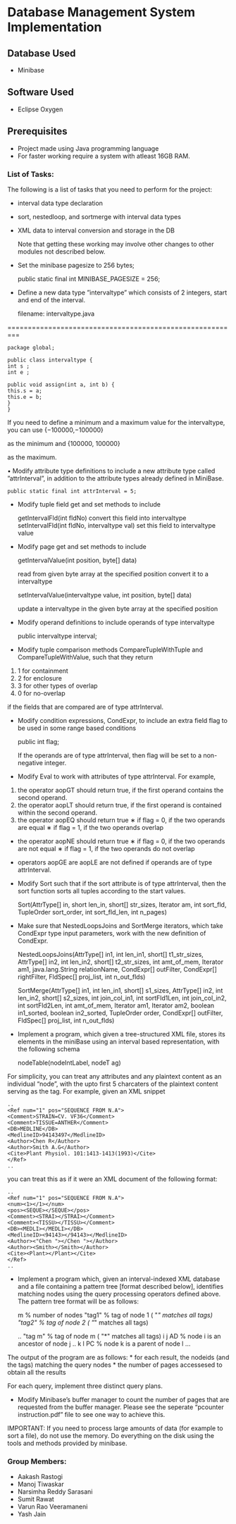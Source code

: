 # Database Management System Implementation

## Database Used
* Minibase

## Software Used
* Eclipse Oxygen

## Prerequisites
* Project made using Java programming language
* For faster working require a system with atleast 16GB RAM.

### List of Tasks:

  The following is a list of tasks that you need to perform for the project:

* interval data type declaration
* sort, nestedloop, and sortmerge with interval data types
* XML data to interval conversion and storage in the DB

  Note that getting these working may involve other changes to other modules not described below.
* Set the minibase pagesize to 256 bytes;

	public static final int MINIBASE_PAGESIZE = 256;

* Define a new data type ”intervaltype” which consists of 2 integers, start and end of the interval.

  filename: intervaltype.java

=========================================================

	package global;

	public class intervaltype {
	int s ;
	int e ;

	public void assign(int a, int b) {
	this.s = a;
	this.e = b;
	}
	}

  If you need to define a minimum and a maximum value for the intervaltype, you can use
				{−100000,−100000}

  as the minimum and
          			{100000, 100000}

  as the maximum.

• Modify attribute type definitions to include a new attribute type called ”attrInterval”, in addition to the
  attribute types already defined in MiniBase.

	public static final int attrInterval = 5;

* Modify tuple field get and set methods to include

	getIntervalFld(int fldNo)
	convert this field into intervaltype
	setIntervalFld(int fldNo, intervaltype val)
	set this field to intervaltype value

* Modify page get and set methods to include

	getIntervalValue(int position, byte[] data)
	
  read from given byte array at the specified position convert it to a intervaltype

	setIntervalValue(intervaltype value, int position, byte[] data)

  update a intervaltype in the given byte array at the specified position

* Modify operand definitions to include operands of type intervaltype

	public intervaltype interval;

* Modify tuple comparison methods CompareTupleWithTuple and CompareTupleWithValue, such that they
  return

1. 1 for containment
2. 2 for enclosure
3. 3 for other types of overlap
4. 0 for no-overlap

  if the fields that are compared are of type attrInterval.

* Modify condition expressions, CondExpr, to include an extra field flag to be used in some range based
  conditions

	public int flag;

  If the operands are of type attrInterval, then flag will be set to a non-negative integer.

* Modify Eval to work with attributes of type attrInterval. For example,

1. the operator aopGT should return true, if the first operand contains the second operand.
2. the operator aopLT should return true, if the first operand is contained within the second operand.
3. the operator aopEQ should return true
	∗ if flag = 0, if the two operands are equal
	∗ if flag = 1, if the two operands overlap
* the operator aopNE should return true
	∗ if flag = 0, if the two operands are not equal
	∗ if flag = 1, if the two operands do not overlap
* operators aopGE are aopLE are not defined if operands are of type attrInterval.
* Modify Sort such that if the sort attribute is of type attrInterval, then the sort function sorts all tuples
  according to the start values.

	Sort(AttrType[] in, short len_in, short[] str_sizes,
	Iterator am, int sort_fld, TupleOrder sort_order,
	int sort_fld_len, int n_pages)

* Make sure that NestedLoopsJoins and SortMerge iterators, which take CondExpr type input parameters,
  work with the new definition of CondExpr.

	NestedLoopsJoins(AttrType[] in1, int len_in1, short[] t1_str_sizes,
	AttrType[] in2, int len_in2, short[] t2_str_sizes,
	int amt_of_mem, Iterator am1, java.lang.String
	relationName, CondExpr[] outFilter, CondExpr[]
	rightFilter, FldSpec[] proj_list, int n_out_flds)

	SortMerge(AttrType[] in1, int len_in1, short[] s1_sizes, AttrType[] in2,
	int len_in2, short[] s2_sizes, int join_col_in1, int sortFld1Len,
        int join_col_in2, int sortFld2Len, int amt_of_mem, Iterator am1,
	Iterator am2, boolean in1_sorted, boolean in2_sorted, TupleOrder order,
	CondExpr[] outFilter, FldSpec[] proj_list, int n_out_flds)

* Implement a program, which given a tree-structured XML file, stores its elements in the miniBase using
  an interval based representation, with the following schema

	nodeTable(nodeIntLabel, nodeT ag)

For simplicity, you can treat any attributes and any plaintext content as an individual “node”, with the
upto first 5 charcaters of the plaintext content serving as the tag. For example, given an XML snippet

	..
	<Ref num="1" pos="SEQUENCE FROM N.A">
	<Comment>STRAIN=CV. VF36</Comment>
	<Comment>TISSUE=ANTHER</Comment>
	<DB>MEDLINE</DB>
	<MedlineID>94143497</MedlineID>
	<Author>Chen R</Author>
	<Author>Smith A.G</Author>
	<Cite>Plant Physiol. 101:1413-1413(1993)</Cite>
	</Ref>
	..

you can treat this as if it were an XML document of the following format:

	..
	<Ref num="1" pos="SEQUENCE FROM N.A">
	<num><1></1></num>
	<pos><SEQUE></SEQUE></pos>
	<Comment><STRAI></STRAI></Comment>
	<Comment><TISSU></TISSU></Comment>
	<DB><MEDLI></MEDLI></DB>
	<MedlineID><94143></94143></MedlineID>
	<Author><"Chen "></Chen "></Author>
	<Author><Smith></Smith></Author>
	<Cite><Plant></Plant></Cite>
	</Ref>
	..


* Implement a program which, given an interval-indexed XML database and a file containing a pattern tree
  [format described below], identifies matching nodes using the query processing operators defined above.
  The pattern tree format will be as follows:

  m % number of nodes
  "tag1" % tag of node 1 ( "*" matches all tags)
  "tag2" % tag of node 2 ( "*" matches all tags)

	..
	"tag m" % tag of node m ( "*" matches all tags)
	i j AD % node i is an ancestor of node j
	..
	k l PC % node k is a parent of node l
	...

The output of the program are as follows:
	* for each result, the nodeids (and the tags) matching the query nodes
        * the number of pages accessesed to obtain all the results

For each query, implement three distinct query plans.

* Modify Minibase’s buffer manager to count the number of pages that are requested from the buffer
manager. Please see the seperate “pcounter instruction.pdf” file to see one way to achieve this.


IMPORTANT: If you need to process large amounts of data (for example to sort a file), do not use the memory.
Do everything on the disk using the tools and methods provided by minibase.

### **Group Members:**
* Aakash Rastogi
* Manoj Tiwaskar
* Narsimha Reddy Sarasani
* Sumit Rawat
* Varun Rao Veeramaneni
* Yash Jain